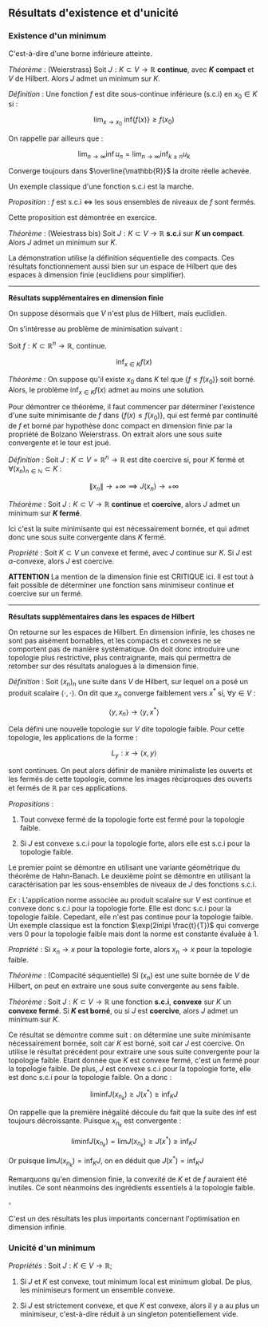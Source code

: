 ## Résultats d'existence et d'unicité

### Existence d'un minimum

C'est-à-dire d'une borne inférieure atteinte.

_Théorème_ : (Weierstrass) Soit $J : K \subset V \to \mathbb{R}$ **continue**, avec **$K$ compact** et $V$ de Hilbert. Alors $J$ admet un minimum sur $K$.


_Définition_ : Une fonction $f$ est dite sous-continue inférieure ($\text{s.c.i}$) en $x_0 \in K$ si :

$$
\lim_{x \to x_0} \text{ inf}\{f(x)\} \geq f(x_0)
$$

On rappelle par ailleurs que :

$$
\lim_{n \to \infty} \inf u_n = \lim_{n \to \infty} \inf_{k \geq n} u_k
$$

Converge toujours dans $\overline{\mathbb{R}}$ la droite réelle achevée.

Un exemple classique d'une fonction $\text{s.c.i}$ est la marche.

_Proposition_ : $f$ est $\text{s.c.i}$ $\iff$ les sous ensembles de niveaux de $f$ sont fermés.

Cette proposition est démontrée en exercice.

_Théorème_ : (Weiestrass bis) Soit $J : K \subset V \to \mathbb{R}$ **$\text{s.c.i}$** sur **$K$ un compact**. Alors $J$ admet un minimum sur $K$. 

La démonstration utilise la définition séquentielle des compacts. Ces résultats fonctionnement aussi bien sur un espace de Hilbert que des espaces à dimension finie (euclidiens pour simplifier).

___

**Résultats supplémentaires en dimension finie**

On suppose désormais que $V$ n'est plus de Hilbert, mais euclidien.

On s'intéresse au problème de minimisation suivant : 

Soit $f : K \subset \mathbb{R}^n \to \mathbb{R}$, continue.

$$
\text{inf}_{x\in K}f(x)
$$

_Théorème_ : On suppose qu'il existe $x_0$ dans $K$ tel que $\{f \leq f(x_0)\}$ soit borné. Alors, le problème $\text{inf}_{x\in K} f(x)$ admet au moins une solution.

Pour démontrer ce théorème, il faut commencer par déterminer l'existence d'une suite minimisante de $f$ dans $\{f(x) \leq f(x_0)\}$, qui est fermé par continuité de $f$ et borné par hypothèse donc compact en dimension finie par la propriété de Bolzano Weierstrass. On extrait alors une sous suite convergente et le tour est joué.

_Définition_ : Soit $J : K \subset V = \mathbb R^n \to \mathbb{R}$ est dite coercive si, pour $K$ fermé et $\forall (x_n)_{n \in \mathbb N} \subset K$ :

$$
\|x_n\| \to +\infty \implies J(x_n) \to +\infty
$$

_Théorème_ : Soit $J : K \subset V \to \mathbb{R}$ **continue** et **coercive**, alors $J$ admet un minimum sur **$K$ fermé**.

Ici c'est la suite minimisante qui est nécessairement bornée, et qui admet donc une sous suite convergente dans $K$ fermé.


_Propriété_ : Soit $K \subset V$ un convexe et fermé, avec $J$ continue sur $K$. Si $J$ est $\alpha$-convexe, alors $J$ est coercive.

**ATTENTION** La mention de la dimension finie est CRITIQUE ici. Il est tout à fait possible de déterminer une fonction sans minimiseur continue et coercive sur un fermé.
___

**Résultats supplémentaires dans les espaces de Hilbert**

On retourne sur les espaces de Hilbert. En dimension infinie, les choses ne sont pas aisément bornables, et les compacts et convexes ne se comportent pas de manière systématique. On doit donc introduire une topologie plus restrictive, plus contraignante, mais qui permettra de retomber sur des résultats analogues à la dimension finie.


_Définition_ : Soit $(x_n)_n$ une suite dans $V$ de Hilbert, sur lequel on a posé un produit scalaire $\langle \cdot , \cdot \rangle$. On dit que $x_n$ converge faiblement vers $x^*$ si, $\forall y \in V$ :

$$
\langle y, x_n \rangle \to \langle y, x^*\rangle 
$$

Cela défini une nouvelle topologie sur $V$ dite topologie faible. Pour cette topologie, les applications de la forme :

$$
L_y : x \to \langle x, y \rangle
$$

sont continues. On peut alors définir de manière minimaliste les ouverts et les fermés de cette topologie, comme les images réciproques des ouverts et fermés de $\mathbb R$ par ces applications.

_Propositions_ :

1) Tout convexe fermé de la topologie forte est fermé pour la topologie faible.

2) Si $J$ est convexe $\text{s.c.i}$ pour la topologie forte, alors elle est $\text{s.c.i}$ pour la topologie faible.

Le premier point se démontre en utilisant une variante géométrique du théorème de Hahn-Banach. Le deuxième point se démontre en utilisant la caractérisation par les sous-ensembles de niveaux de $J$ des fonctions $\text{s.c.i}$.

_Ex_ : L'application norme associée au produit scalaire sur $V$ est continue et convexe donc $\text{s.c.i}$ pour la topologie forte. Elle est donc $\text{s.c.i}$ pour la topologie faible. Cepedant, elle n'est pas continue pour la topologie faible. Un exemple classique est la fonction $\exp(2in\pi \frac{t}{T})$ qui converge vers $0$ pour la topologie faible mais dont la norme est constante évaluée à $1$.

_Propriété_ : Si $x_n \to x$ pour la topologie forte, alors $x_n \to x$ pour la topologie faible.

_Théorème_ : (Compacité séquentielle) Si $(x_n)$ est une suite bornée de $V$ de Hilbert, on peut en extraire une sous suite convergente au sens faible.

_Théorème_ : Soit $J : K \subset V \to \mathbb{R}$ une fonction **$\text{s.c.i}$**, **convexe** sur $K$ un **convexe fermé**. Si **$K$ est borné**, ou si $J$ est **coercive**, alors $J$ admet un minimum sur $K$.

Ce résultat se démontre comme suit : on détermine une suite minimisante nécessairement bornée, soit car $K$ est borné, soit car $J$ est coercive. On utilise le résultat précédent pour extraire une sous suite convergente pour la topologie faible. Etant donnée que $K$ est convexe fermé, c'est un fermé pour la topologie faible. De plus, $J$ est convexe $\text{s.c.i}$ pour la topologie forte, elle est donc $\text{s.c.i}$ pour la topologie faible. On a donc :

$$
\text{liminf}J(x_{n_k}) \geq J(x^*) \geq \text{inf}_KJ
$$

On rappelle que la première inégalité découle du fait que la suite des $\text{inf}$ est toujours décroissante. Puisque $x_{n_k}$ est convergente :

$$
\text{liminf}J(x_{n_k}) = \text{lim} J(x_{n_k})\geq J(x^*) \geq \text{inf}_KJ
$$

Or puisque $\text{lim} J(x_{n_k}) = \text{inf}_KJ$, on en déduit que $J(x^*) = \text{inf}_KJ$

Remarquons qu'en dimension finie, la convexité de $K$ et de $f$ auraient été inutiles. Ce sont néanmoins des ingrédients essentiels à la topologie faible.

$\square$

C'est un des résultats les plus importants concernant l'optimisation en dimension infinie.


### Unicité d'un minimum

_Propriétés_ : Soit $J:K\in V \to \mathbb R$;

1) Si $J$ et $K$ est convexe, tout minimum local est minimum global. De plus, les minimiseurs forment un ensemble convexe.

2) Si $J$ est strictement convexe, et que $K$ est convexe, alors il y a au plus un minimiseur, c'est-à-dire réduit à un singleton potentiellement vide.